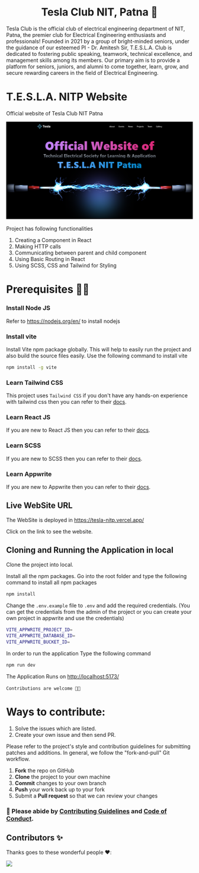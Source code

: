 <h1 align='center'> Tesla Club NIT, Patna 🤖 </h1>
Tesla Club is the official club of electrical engineering department of NIT, Patna, the premier club for Electrical Engineering enthusiasts and professionals! Founded in 2021 by a group of bright-minded seniors, under the guidance of our esteemed PI - Dr. Amitesh Sir, T.E.S.L.A. Club is dedicated to fostering public speaking, teamwork, technical excellence, and management skills among its members. Our primary aim is to provide a platform for seniors, juniors, and alumni to come together, learn, grow, and secure rewarding careers in the field of Electrical Engineering.


# T.E.S.L.A. NITP Website
Official website of Tesla Club NIT Patna

![plot](https://github.com/SudhansuuRanjan/tesla-nitp-web/raw/main/teslaclublive.png)

Project has following functionalities

1. Creating a Component in React
2. Making HTTP calls
3. Communicating between parent and child component
4. Using Basic Routing in React
5. Using SCSS, CSS and Tailwind for Styling


# Prerequisites 👨‍💻

### Install Node JS
Refer to https://nodejs.org/en/ to install nodejs

### Install vite
Install Vite npm package globally. This will help to easily run the project and also build the source files easily. Use the following command to install vite

```bash
npm install -g vite
```

### Learn Tailwind CSS
This project uses `Tailwind CSS` if you don't have any hands-on experience with tailwind css then you can refer to their [docs](https://tailwindcss.com/).

### Learn React JS
If you are new to React JS then you can refer to their [docs](https://react.dev/).

### Learn SCSS
If you are new to SCSS then you can refer to their [docs](https://sass-lang.com/documentation).

### Learn Appwrite
If you are new to Appwrite then you can refer to their [docs](https://appwrite.io/docs).

## Live WebSite URL

The WebSite is deployed in https://tesla-nitp.vercel.app/

Click on the link to see the website.

## Cloning and Running the Application in local

Clone the project into local.

Install all the npm packages. 
Go into the root folder and type the following command to install all npm packages

```bash
npm install
```

Change the `.env.example` file to `.env` and add the required credentials.
(You can get the credentials from the admin of the project or you can create your own project in appwrite and use the credentials)

```bash
VITE_APPWRITE_PROJECT_ID=
VITE_APPWRITE_DATABASE_ID=
VITE_APPWRITE_BUCKET_ID=
```

In order to run the application Type the following command

```bash
npm run dev
```

The Application Runs on [http://localhost:5173/](http://localhost:5173/)



`Contributions are welcome 🎉🎉`

# Ways to contribute:
1. Solve the issues which are listed.
2. Create your own issue and then send PR.

Please refer to the project's style and contribution guidelines for submitting patches and additions. In general, we follow the "fork-and-pull" Git workflow.

 1. **Fork** the repo on GitHub
 2. **Clone** the project to your own machine
 3. **Commit** changes to your own branch
 4. **Push** your work back up to your fork
 5. Submit a **Pull request** so that we can review your changes



### 🚀 Please abide by  [**Contributing Guidelines**](https://github.com/SudhansuuRanjan/tesla-nitp-web/blob/main/CONTRIBUTING.md) and [**Code of Conduct**](https://github.com/SudhansuuRanjan/tesla-nitp-web/blob/main/CODE_OF_CONDUCT.md).


## Contributors ✨

Thanks goes to these wonderful people ❤️:

<!-- ALL-CONTRIBUTORS-LIST:START - Do not remove or modify this section -->
<!-- prettier-ignore-start -->
<!-- markdownlint-disable -->
<a href = "https://github.com/SudhansuuRanjan/tesla-nitp-web/graphs/contributors">
  <img src = "https://contrib.rocks/image?repo=SudhansuuRanjan/tesla-nitp-web"/>
</a>

<!-- markdownlint-restore -->
<!-- prettier-ignore-end -->

<!-- ALL-CONTRIBUTORS-LIST:END -->
